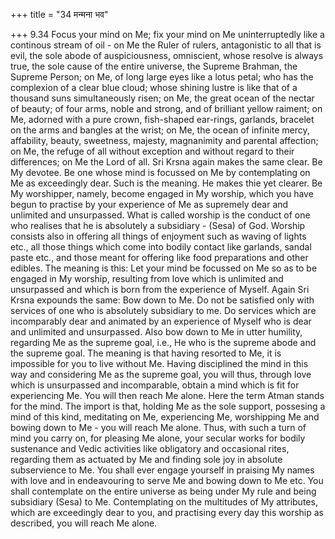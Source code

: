 +++
title = "34 मन्मना भव"

+++
9.34 Focus your mind on Me; fix your mind on Me uninterruptedly like a
continous stream of oil - on Me the Ruler of rulers, antagonistic to all
that is evil, the sole abode of auspiciousness, omniscient, whose
resolve is always true, the sole cause of the entire universe, the
Supreme Brahman, the Supreme Person; on Me, of long large eyes like a
lotus petal; who has the complexion of a clear blue cloud; whose shining
lustre is like that of a thousand suns simultaneously risen; on Me, the
great ocean of the nectar of beauty; of four arms, noble and strong, and
of brilliant yellow raiment; on Me, adorned with a pure crown,
fish-shaped ear-rings, garlands, bracelet on the arms and bangles at the
wrist; on Me, the ocean of infinite mercy, affability, beauty,
sweetness, majesty, magnanimity and parental affection; on Me, the
refuge of all without exception and without regard to their differences;
on Me the Lord of all. Sri Krsna again makes the same clear. Be My
devotee. Be one whose mind is focussed on Me by contemplating on Me as
exceedingly dear. Such is the meaning. He makes thie yet clearer. Be My
worshipper, namely, become engaged in My worship, which you have begun
to practise by your experience of Me as supremely dear and unlimited and
unsurpassed. What is called worship is the conduct of one who realises
that he is absolutely a subsidiary - (Sesa) of God. Worship consists
also in offering all things of enjoyment such as waving of lights etc.,
all those things which come into bodily contact like garlands, sandal
paste etc., and those meant for offering like food preparations and
other edibles. The meaning is this: Let your mind be focussed on Me so
as to be engaged in My worship, resulting from love which is unlimited
and unsurpassed and which is born from the experience of Myself. Again
Sri Krsna expounds the same: Bow down to Me. Do not be satisfied only
with services of one who is absolutely subsidiary to me. Do services
which are incomparably dear and animated by an experience of Myself who
is dear and unlimited and unsurpassed. Also bow down to Me in utter
humility, regarding Me as the supreme goal, i.e., He who is the supreme
abode and the supreme goal. The meaning is that having resorted to Me,
it is impossible for you to live without Me. Having disciplined the mind
in this way and considering Me as the supreme goal, you will thus,
through love which is unsurpassed and incomparable, obtain a mind which
is fit for experiencing Me. You will then reach Me alone. Here the term
Atman stands for the mind. The import is that, holding Me as the sole
support, possesing a mind of this kind, meditating on Me, experiencing
Me, worshipping Me and bowing down to Me - you will reach Me alone.
Thus, with such a turn of mind you carry on, for pleasing Me alone, your
secular works for bodily sustenance and Vedic activities like obligatory
and occasional rites, regarding them as actuated by Me and finding sole
joy in absolute subservience to Me. You shall ever engage yourself in
praising My names with love and in endeavouring to serve Me and bowing
down to Me etc. You shall contemplate on the entire universe as being
under My rule and being subsidiary (Sesa) to Me. Contemplating on the
multitudes of My attributes, which are exceedingly dear to you, and
practising every day this worship as described, you will reach Me alone.
